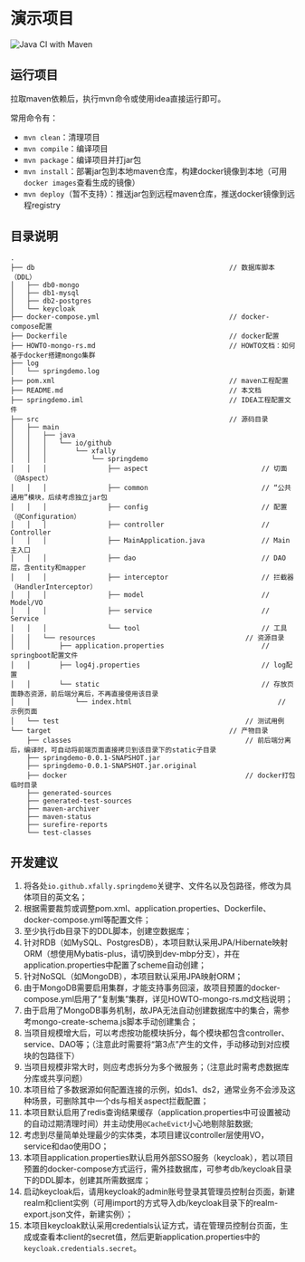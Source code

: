 # 演示项目

![Java CI with Maven](https://github.com/xfally/spring-demo/workflows/Java%20CI%20with%20Maven/badge.svg)

## 运行项目

拉取maven依赖后，执行mvn命令或使用idea直接运行即可。

常用命令有：

- `mvn clean`：清理项目
- `mvn compile`：编译项目
- `mvn package`：编译项目并打jar包
- `mvn install`：部署jar包到本地maven仓库，构建docker镜像到本地（可用`docker images`查看生成的镜像）
- `mvn deploy`（暂不支持）：推送jar包到远程maven仓库，推送docker镜像到远程registry

## 目录说明

```
.
├── db                                                // 数据库脚本（DDL）
│   ├── db0-mongo
│   ├── db1-mysql
│   ├── db2-postgres
│   └── keycloak
├── docker-compose.yml                                // docker-compose配置
├── Dockerfile                                        // docker配置
├── HOWTO-mongo-rs.md                                 // HOWTO文档：如何基于docker搭建mongo集群
├── log
│   └── springdemo.log
├── pom.xml                                           // maven工程配置
├── README.md                                         // 本文档
├── springdemo.iml                                    // IDEA工程配置文件
├── src                                               // 源码目录
│   ├── main
│   │   ├── java
│   │   │   └── io/github
│   │   │       └── xfally
│   │   │           └── springdemo
│   │   │               ├── aspect                            // 切面（@Aspect）
│   │   │               ├── common                            // “公共通用”模块，后续考虑独立jar包
│   │   │               ├── config                            // 配置（@Configuration）
│   │   │               ├── controller                        // Controller
│   │   │               ├── MainApplication.java              // Main主入口
│   │   │               ├── dao                               // DAO层，含entity和mapper
│   │   │               ├── interceptor                       // 拦截器（HandlerInterceptor）
│   │   │               ├── model                             // Model/VO
│   │   │               ├── service                           // Service
│   │   │               └── tool                              // 工具
│   │   └── resources                                     // 资源目录
│   │       ├── application.properties                        // springboot配置文件
│   │       ├── log4j.properties                              // log配置
│   │       └── static                                        // 存放页面静态资源，前后端分离后，不再直接使用该目录
│   │           └── index.html                                    // 示例页面
│   └── test                                              // 测试用例
└── target                                            // 产物目录
    ├── classes                                           // 前后端分离后，编译时，可自动将前端页面直接拷贝到该目录下的static子目录
    ├── springdemo-0.0.1-SNAPSHOT.jar
    ├── springdemo-0.0.1-SNAPSHOT.jar.original
    ├── docker                                            // docker打包临时目录
    ├── generated-sources
    ├── generated-test-sources
    ├── maven-archiver
    ├── maven-status
    ├── surefire-reports
    └── test-classes
```


## 开发建议

1. 将各处`io.github.xfally.springdemo`关键字、文件名以及包路径，修改为具体项目的英文名；
2. 根据需要裁剪或调整pom.xml、application.properties、Dockerfile、docker-compose.yml等配置文件；
3. 至少执行db目录下的DDL脚本，创建空数据库；
4. 针对RDB（如MySQL、PostgresDB），本项目默认采用JPA/Hibernate映射ORM（想使用Mybatis-plus，请切换到dev-mbp分支），并在application.properties中配置了scheme自动创建；
5. 针对NoSQL（如MongoDB），本项目默认采用JPA映射ORM；
6. 由于MongoDB需要启用集群，才能支持事务回滚，故项目预置的docker-compose.yml启用了“复制集”集群，详见HOWTO-mongo-rs.md文档说明；
7. 由于启用了MongoDB事务机制，故JPA无法自动创建数据库中的集合，需参考mongo-create-schema.js脚本手动创建集合；
8. 当项目规模增大后，可以考虑按功能模块拆分，每个模块都包含controller、service、DAO等；（注意此时需要将“第3点”产生的文件，手动移动到对应模块的包路径下）
9. 当项目规模非常大时，则应考虑拆分为多个微服务；（注意此时需考虑数据库分库或共享问题）
10. 本项目给了多数据源如何配置连接的示例，如ds1、ds2，通常业务不会涉及这种场景，可删除其中一个ds与相关aspect拦截配置；
11. 本项目默认启用了redis查询结果缓存（application.properties中可设置被动的自动过期清理时间）并主动使用`@CacheEvict`小心地剔除脏数据;
12. 考虑到尽量简单处理最少的实体类，本项目建议controller层使用VO，service和dao使用DO；
13. 本项目application.properties默认启用外部SSO服务（keycloak），若以项目预置的docker-compose方式运行，需外挂数据库，可参考db/keycloak目录下的DDL脚本，创建其所需数据库；
14. 启动keycloak后，请用keycloak的admin账号登录其管理员控制台页面，新建realm和client实例（可用import的方式导入db/keycloak目录下的realm-export.json文件，新建实例）；
15. 本项目keycloak默认采用credentials认证方式，请在管理员控制台页面，生成或查看本client的secret值，然后更新application.properties中的`keycloak.credentials.secret`。

